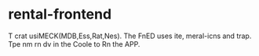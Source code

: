 # rental-frontend
T
crat usiMECK(MDB,Ess,Rat,Nes).
The FnED uses ite, meral-icns and trap.
Tpe nm rn dv in the Coole to Rn the APP.
